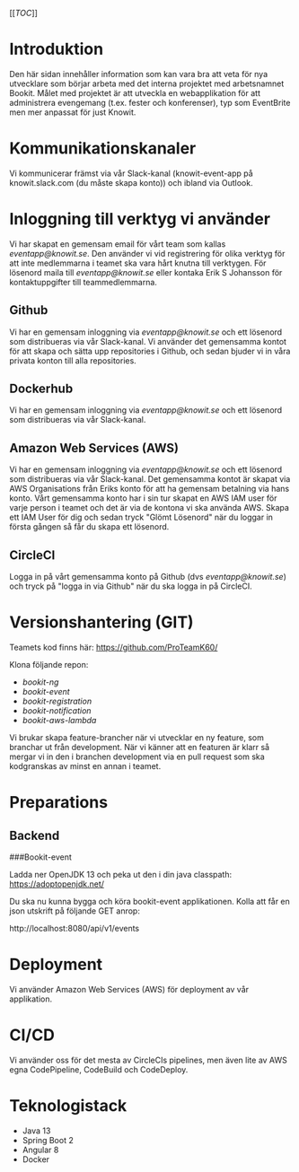 [[_TOC_]]

# Introduktion
Den här sidan innehåller information som kan vara bra att veta för nya utvecklare som börjar arbeta med det interna projektet med arbetsnamnet Bookit. Målet med projektet är att utveckla en webapplikation för att administrera evengemang (t.ex. fester och konferenser), typ som EventBrite men mer anpassat för just Knowit. 

# Kommunikationskanaler
Vi kommunicerar främst via vår Slack-kanal (knowit-event-app på knowit.slack.com (du måste skapa konto)) och ibland via Outlook. 

# Inloggning till verktyg vi använder
Vi har skapat en gemensam email för vårt team som kallas _eventapp@knowit.se_. Den använder vi vid registrering för olika verktyg för att inte medlemmarna i teamet ska vara hårt knutna till verktygen. För lösenord maila till _eventapp@knowit.se_ eller kontaka Erik S Johansson för kontaktuppgifter till teammedlemmarna. 

## Github
Vi har en gemensam inloggning via _eventapp@knowit.se_ och ett lösenord som distribueras via vår Slack-kanal. Vi använder det gemensamma kontot för att skapa och sätta upp repositories i Github, och sedan bjuder vi in våra privata konton till alla repositories. 

## Dockerhub
Vi har en gemensam inloggning via _eventapp@knowit.se_ och ett lösenord som distribueras via vår Slack-kanal.

## Amazon Web Services (AWS)
Vi har en gemensam inloggning via _eventapp@knowit.se_ och ett lösenord som distribueras via vår Slack-kanal. Det gemensamma kontot är skapat via AWS Organisations från Eriks konto för att ha gemensam betalning via hans konto. Vårt gemensamma konto har i sin tur skapat en AWS IAM user för varje person i teamet och det är via de kontona vi ska använda AWS. Skapa ett IAM User för dig och sedan tryck "Glömt Lösenord" när du loggar in första gången så får du skapa ett lösenord. 

## CircleCI
Logga in på vårt gemensamma konto på Github (dvs _eventapp@knowit.se_) och tryck på "logga in via Github" när du ska logga in på CircleCI.

# Versionshantering (GIT)

Teamets kod finns här:
https://github.com/ProTeamK60/

Klona följande repon:
- _bookit-ng_
- _bookit-event_
- _bookit-registration_
- _bookit-notification_
- _bookit-aws-lambda_

Vi brukar skapa feature-brancher när vi utvecklar en ny feature, som branchar ut från development. När vi känner att en featuren är klarr så mergar vi in den i branchen development via en pull request som ska kodgranskas av minst en annan i teamet. 

# Preparations

## Backend

###Bookit-event

Ladda ner OpenJDK 13 och peka ut den i din java classpath:
https://adoptopenjdk.net/

Du ska nu kunna bygga och köra bookit-event applikationen.
Kolla att får en json utskrift på följande GET anrop:

http://localhost:8080/api/v1/events

# Deployment
Vi använder Amazon Web Services (AWS) för deployment av vår applikation. 

# CI/CD
Vi använder oss för det mesta av CircleCIs pipelines, men även lite av AWS egna CodePipeline, CodeBuild och CodeDeploy.

# Teknologistack
- Java 13
- Spring Boot 2
- Angular 8
- Docker
